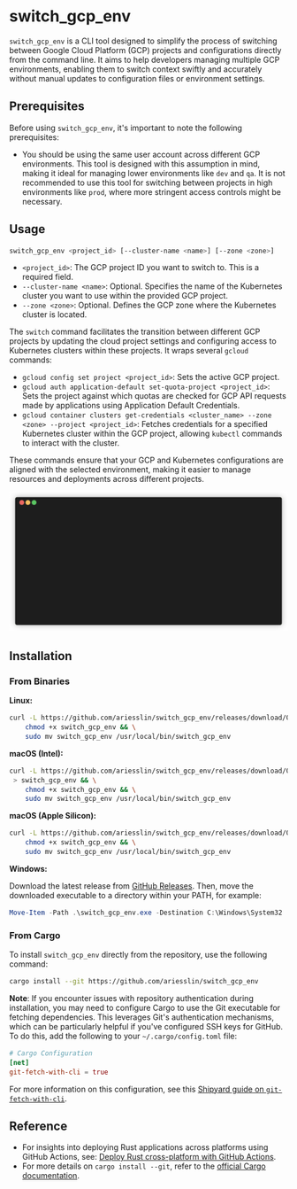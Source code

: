 # switch_gcp_env
`switch_gcp_env` is a CLI tool designed to simplify the process of switching between Google Cloud Platform (GCP) projects and configurations directly from the command line. It aims to help developers managing multiple GCP environments, enabling them to switch context swiftly and accurately without manual updates to configuration files or environment settings.

## Prerequisites
Before using `switch_gcp_env`, it's important to note the following prerequisites:
- You should be using the same user account across different GCP environments. This tool is designed with this assumption in mind, making it ideal for managing lower environments like `dev` and `qa`. It is not recommended to use this tool for switching between projects in high environments like `prod`, where more stringent access controls might be necessary.

## Usage
```bash
switch_gcp_env <project_id> [--cluster-name <name>] [--zone <zone>]
```
- `<project_id>`: The GCP project ID you want to switch to. This is a required field.
- `--cluster-name <name>`: Optional. Specifies the name of the Kubernetes cluster you want to use within the provided GCP project.
- `--zone <zone>`: Optional. Defines the GCP zone where the Kubernetes cluster is located.

The `switch` command facilitates the transition between different GCP projects by updating the cloud project settings and configuring access to Kubernetes clusters within these projects. It wraps several `gcloud` commands:

- `gcloud config set project <project_id>`: Sets the active GCP project.
- `gcloud auth application-default set-quota-project <project_id>`: Sets the project against which quotas are checked for GCP API requests made by applications using Application Default Credentials.
- `gcloud container clusters get-credentials <cluster_name> --zone <zone> --project <project_id>`: Fetches credentials for a specified Kubernetes cluster within the GCP project, allowing `kubectl` commands to interact with the cluster.

These commands ensure that your GCP and Kubernetes configurations are aligned with the selected environment, making it easier to manage resources and deployments across different projects.

![How to use switch_gcp_env](static/how-to.gif)

## Installation

### From Binaries

**Linux:**
```bash
curl -L https://github.com/ariesslin/switch_gcp_env/releases/download/0.0.1/switch_gcp_env-0.0.1-x86_64-unknown-linux-gnu > switch_gcp_env && \
    chmod +x switch_gcp_env && \
    sudo mv switch_gcp_env /usr/local/bin/switch_gcp_env
```

**macOS (Intel):**
```bash
curl -L https://github.com/ariesslin/switch_gcp_env/releases/download/0.0.1/switch_gcp_env-0.0.1-x86_64-apple-darwin
 > switch_gcp_env && \
    chmod +x switch_gcp_env && \
    sudo mv switch_gcp_env /usr/local/bin/switch_gcp_env
```

**macOS (Apple Silicon):**
```bash
curl -L https://github.com/ariesslin/switch_gcp_env/releases/download/0.0.1/switch_gcp_env-0.0.1-aarch64-apple-darwin > switch_gcp_env && \
    chmod +x switch_gcp_env && \
    sudo mv switch_gcp_env /usr/local/bin/switch_gcp_env
```



**Windows:**

Download the latest release from [GitHub Releases](https://github.com/ariesslin/switch_gcp_env/releases). Then, move the downloaded executable to a directory within your PATH, for example:

```powershell
Move-Item -Path .\switch_gcp_env.exe -Destination C:\Windows\System32
```

### From Cargo
To install `switch_gcp_env` directly from the repository, use the following command:
```bash
cargo install --git https://github.com/ariesslin/switch_gcp_env
```
**Note**: If you encounter issues with repository authentication during installation, you may need to configure Cargo to use the Git executable for fetching dependencies. This leverages Git's authentication mechanisms, which can be particularly helpful if you've configured SSH keys for GitHub. To do this, add the following to your `~/.cargo/config.toml` file:

```toml
# Cargo Configuration
[net]
git-fetch-with-cli = true
```
For more information on this configuration, see this [Shipyard guide on `git-fetch-with-cli`](https://docs.shipyard.rs/configuration/git-fetch-with-cli.html).

## Reference
- For insights into deploying Rust applications across platforms using GitHub Actions, see: [Deploy Rust cross-platform with GitHub Actions](https://dzfrias.dev/blog/deploy-rust-cross-platform-github-actions/).
- For more details on `cargo install --git`, refer to the [official Cargo documentation](https://doc.rust-lang.org/cargo/commands/cargo-install.html).